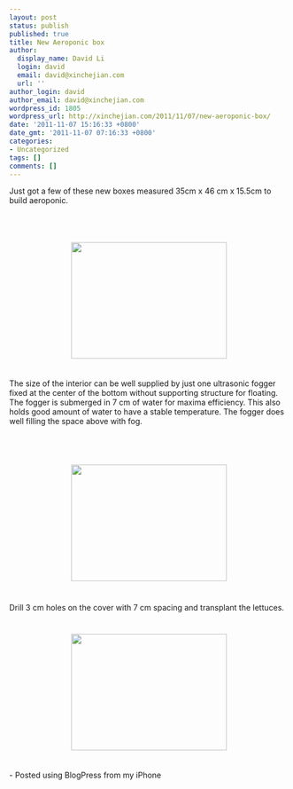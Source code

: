 ```yaml
---
layout: post
status: publish
published: true
title: New Aeroponic box
author:
  display_name: David Li
  login: david
  email: david@xinchejian.com
  url: ''
author_login: david
author_email: david@xinchejian.com
wordpress_id: 1805
wordpress_url: http://xinchejian.com/2011/11/07/new-aeroponic-box/
date: '2011-11-07 15:16:33 +0800'
date_gmt: '2011-11-07 07:16:33 +0800'
categories:
- Uncategorized
tags: []
comments: []
---
```

<p>Just got a few of these new boxes measured 35cm x 46 cm x 15.5cm to build aeroponic. </p></p>
<p><br /><br /><center><a href='http://xinchejian.com/wp-content/uploads/2011/11/21673C17-A5D7-4CA1-BB79-5804ADA4A4952.jpg'><img src='http://xinchejian.com/wp-content/uploads/2011/11/21673C17-A5D7-4CA1-BB79-5804ADA4A4952.jpg' border='0' width='281' height='210' style='margin:5px'></a></center><br /></p>
<p>The size of the interior can be well supplied by just one ultrasonic fogger fixed at the center of the bottom without supporting structure for floating. The fogger is submerged in 7 cm of water for maxima efficiency. This also holds good amount of water to have a stable temperature. The fogger does well filling the space above with fog. </p><br />
<br /><br /><center><a href='http://xinchejian.com/wp-content/uploads/2011/11/3D62AF41-D4D2-41C3-A89C-48655803311E3.jpg'><img src='http://xinchejian.com/wp-content/uploads/2011/11/3D62AF41-D4D2-41C3-A89C-48655803311E3.jpg' border='0' width='281' height='210' style='margin:5px'></a></center><br /><br />
Drill 3 cm holes on the cover with 7 cm spacing and transplant the lettuces.<br />
<br /><br /><center><a href='http://xinchejian.com/wp-content/uploads/2011/11/82E21FE0-E720-4B69-ABDB-85B4037542604.jpg'><img src='http://xinchejian.com/wp-content/uploads/2011/11/82E21FE0-E720-4B69-ABDB-85B4037542604.jpg' border='0' width='281' height='210' style='margin:5px'></a></center><br /></p>
<p>- Posted using BlogPress from my iPhone<br /></p>
